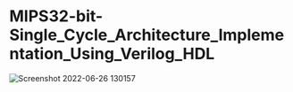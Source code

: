 # MIPS32-bit-Single_Cycle_Architecture_Implementation_Using_Verilog_HDL
![Screenshot 2022-06-26 130157](https://user-images.githubusercontent.com/98607828/175804284-ea8c9482-dd96-43f6-9bf6-933bca9b1de1.jpg)
